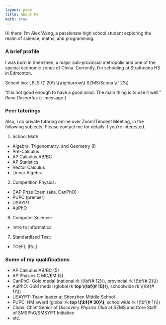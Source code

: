 ```yaml
---
layout: page
title: About Me
math: true
---
```


Hi there! I’m Alex Wang, a passionate high school student exploring the realm of science, maths, and programming.

### A brief profile

I was born in Shenzhen, a major sub-provincial metropolis and one of the special economic zones of China. Currently, I’m schooling at Strathcona HS in Edmonton.

School bio: LFLS \\\(\' 20\\\) \\\(\rightarrow\\\) SZMS/Scona \\\(\' 23\\\)

“It is not good enough to have a good mind. The main thing is to use it well.” <cite> Rene Descartes </cite>
{: .message }

### Peer tutorings

Also, I do private tutoring online over Zoom/Tencent Meeting, in the following subjects. Please contact me for details if you’re interested.

1. School Math:
- Algebra, Trigonometry, and Geometry (I)
- Pre-Calculus
- AP Calculus AB/BC
- AP Statistics
- Vector Calculus
- Linear Algebra
2. Competition Physics:
- CAP Prize Exam (aka. CanPhO)
- PUPC (premier)
- USAYPT
- AuPhO
6. Computer Science:
- Intro to Informatics
7. Standardized Test:
- TOEFL (R/L)

### Some of my qualifications
- AP Calculus AB/BC (5)
- AP Physics C MC/EM (5)
- CanPhO: Gold medal (national rk \\\(\bf{\# 12}\\\), provincial rk \\\(\bf{\# 2}\\\))
- AuPhO: Gold medal (global rk **top \\\(\bf{\# 10}\\\)**, schoolwide rk \\\(\bf{\# 1}\\\))
- USAYPT: Team leader at Shenzhen Middle School
- PUPC: HM award (global rk **top \\\(\bf{\# 30}\\\)**, schoolwide rk \\\(\bf{\# 1}\\\))
- Clubs: Chief Senior of *Discovery Physics Club* at SZMS and Core Staff of SMSPhO/SMSYPT Initiative
- etc.
